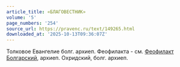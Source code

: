 ```yaml
---
article_title: «БЛАГОВЕСТНИК»
volume: '5'
page_numbers: '254'
source_url: https://pravenc.ru/text/149265.html
downloaded_at: '2025-10-13T09:36:07Z'
---
```


Толковое Евангелие болг. архиеп. Феофилакта - см. [Феофилакт Болгарский](<https://pravenc.ru/text/Феофилакт Болгарский.html>), архиеп. Охридский, болг. архиеп.
